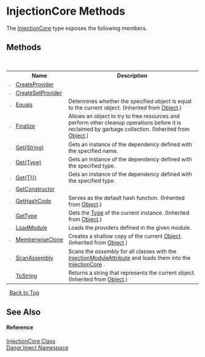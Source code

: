 # InjectionCore Methods
 

The <a href="T_Dangr_Inject_InjectionCore">InjectionCore</a> type exposes the following members.


## Methods
&nbsp;<table><tr><th></th><th>Name</th><th>Description</th></tr><tr><td>![Private method](media/privmethod.gif "Private method")</td><td><a href="M_Dangr_Inject_InjectionCore_CreateProvider">CreateProvider</a></td><td /></tr><tr><td>![Private method](media/privmethod.gif "Private method")</td><td><a href="M_Dangr_Inject_InjectionCore_CreateSetProvider">CreateSetProvider</a></td><td /></tr><tr><td>![Public method](media/pubmethod.gif "Public method")</td><td><a href="http://msdn2.microsoft.com/en-us/library/bsc2ak47" target="_blank">Equals</a></td><td>
Determines whether the specified object is equal to the current object.
 (Inherited from <a href="http://msdn2.microsoft.com/en-us/library/e5kfa45b" target="_blank">Object</a>.)</td></tr><tr><td>![Protected method](media/protmethod.gif "Protected method")</td><td><a href="http://msdn2.microsoft.com/en-us/library/4k87zsw7" target="_blank">Finalize</a></td><td>
Allows an object to try to free resources and perform other cleanup operations before it is reclaimed by garbage collection.
 (Inherited from <a href="http://msdn2.microsoft.com/en-us/library/e5kfa45b" target="_blank">Object</a>.)</td></tr><tr><td>![Public method](media/pubmethod.gif "Public method")</td><td><a href="M_Dangr_Inject_InjectionCore_Get">Get(String)</a></td><td>
Gets an instance of the dependency defined with the specified name.</td></tr><tr><td>![Public method](media/pubmethod.gif "Public method")</td><td><a href="M_Dangr_Inject_InjectionCore_Get_1">Get(Type)</a></td><td>
Gets an instance of the dependency defined with the specified type.</td></tr><tr><td>![Public method](media/pubmethod.gif "Public method")</td><td><a href="M_Dangr_Inject_InjectionCore_Get__1">Get(T)()</a></td><td>
Gets an instance of the dependency defined with the specified type.</td></tr><tr><td>![Private method](media/privmethod.gif "Private method")</td><td><a href="M_Dangr_Inject_InjectionCore_GetConstructor">GetConstructor</a></td><td /></tr><tr><td>![Public method](media/pubmethod.gif "Public method")</td><td><a href="http://msdn2.microsoft.com/en-us/library/zdee4b3y" target="_blank">GetHashCode</a></td><td>
Serves as the default hash function.
 (Inherited from <a href="http://msdn2.microsoft.com/en-us/library/e5kfa45b" target="_blank">Object</a>.)</td></tr><tr><td>![Public method](media/pubmethod.gif "Public method")</td><td><a href="http://msdn2.microsoft.com/en-us/library/dfwy45w9" target="_blank">GetType</a></td><td>
Gets the <a href="http://msdn2.microsoft.com/en-us/library/42892f65" target="_blank">Type</a> of the current instance.
 (Inherited from <a href="http://msdn2.microsoft.com/en-us/library/e5kfa45b" target="_blank">Object</a>.)</td></tr><tr><td>![Public method](media/pubmethod.gif "Public method")</td><td><a href="M_Dangr_Inject_InjectionCore_LoadModule">LoadModule</a></td><td>
Loads the providers defined in the given module.</td></tr><tr><td>![Protected method](media/protmethod.gif "Protected method")</td><td><a href="http://msdn2.microsoft.com/en-us/library/57ctke0a" target="_blank">MemberwiseClone</a></td><td>
Creates a shallow copy of the current <a href="http://msdn2.microsoft.com/en-us/library/e5kfa45b" target="_blank">Object</a>.
 (Inherited from <a href="http://msdn2.microsoft.com/en-us/library/e5kfa45b" target="_blank">Object</a>.)</td></tr><tr><td>![Public method](media/pubmethod.gif "Public method")</td><td><a href="M_Dangr_Inject_InjectionCore_ScanAssembly">ScanAssembly</a></td><td>
Scans the *assembly* for all classes with the <a href="T_Dangr_Inject_InjectionModuleAttribute">InjectionModuleAttribute</a> and loads them into the <a href="T_Dangr_Inject_InjectionCore">InjectionCore</a> .</td></tr><tr><td>![Public method](media/pubmethod.gif "Public method")</td><td><a href="http://msdn2.microsoft.com/en-us/library/7bxwbwt2" target="_blank">ToString</a></td><td>
Returns a string that represents the current object.
 (Inherited from <a href="http://msdn2.microsoft.com/en-us/library/e5kfa45b" target="_blank">Object</a>.)</td></tr></table>&nbsp;
<a href="#injectioncore-methods">Back to Top</a>

## See Also


#### Reference
<a href="T_Dangr_Inject_InjectionCore">InjectionCore Class</a><br /><a href="N_Dangr_Inject">Dangr.Inject Namespace</a><br />